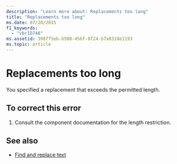 ```yaml
---
description: "Learn more about: Replacements too long"
title: "Replacements too long"
ms.date: 07/20/2015
f1_keywords: 
  - "vbrID746"
ms.assetid: 398ff5eb-b580-456f-8f24-b7a8318e1193
ms.topic: article
---
```

# Replacements too long

You specified a replacement that exceeds the permitted length.  
  
## To correct this error  
  
1. Consult the component documentation for the length restriction.  
  
## See also

- [Find and replace text](/visualstudio/ide/finding-and-replacing-text)
